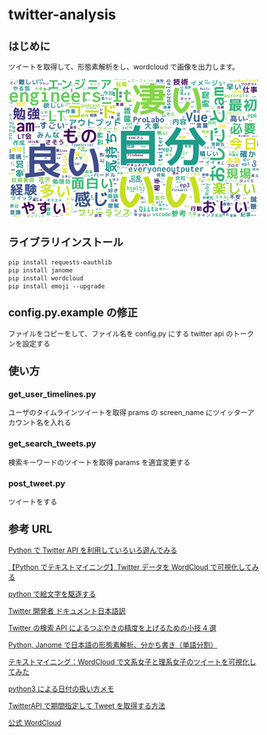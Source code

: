 # twitter-analysis

## はじめに

ツイートを取得して、形態素解析をし、wordcloud で画像を出力します。

![wordcloud](./wordcloud_sample1.png)

## ライブラリインストール

```
pip install requests-oauthlib
pip install janome
pip install wordcloud
pip install emoji --upgrade
```

## config.py.example の修正

ファイルをコピーをして、ファイル名を config.py にする
twitter api のトークンを設定する

## 使い方

### get_user_timelines.py

ユーザのタイムラインツイートを取得
prams の screen_name にツイッターアカウント名を入れる

### get_search_tweets.py

検索キーワードのツイートを取得
params を適宜変更する

### post_tweet.py

ツイートをする

## 参考 URL

[Python で Twitter API を利用していろいろ遊んでみる](https://qiita.com/bakira/items/00743d10ec42993f85eb)

[【Python でテキストマイニング】Twitter データを WordCloud で可視化してみる](http://www.randpy.tokyo/entry/python_wordcloud)

[python で絵文字を駆逐する](https://qiita.com/yoshimo123/items/85331d881aed9ad41020)

[Twitter 開発者 ドキュメント日本語訳](http://westplain.sakuraweb.com/translate/twitter/Documentation/REST-APIs/Public-API/GET-search-tweets.cgi#)

[Twitter の検索 API によるつぶやきの精度を上げるための小技 4 選](https://e-yota.com/webservice/post-2427/)

[Python, Janome で日本語の形態素解析、分かち書き（単語分割）](https://note.nkmk.me/python-janome-tutorial/)

[テキストマイニング：WordCloud で文系女子と理系女子のツイートを可視化してみた](https://www.pc-koubou.jp/magazine/2646)

[python3 による日付の扱い方メモ](http://blog.gepuro.net/posts/how_to_handle_dates_with_python_3/)

[TwitterAPI で期間指定して Tweet を取得する方法](https://qiita.com/areph/items/0745cb744a12810334c6)

[公式 WordCloud](http://amueller.github.io/word_cloud/generated/wordcloud.WordCloud.html)
